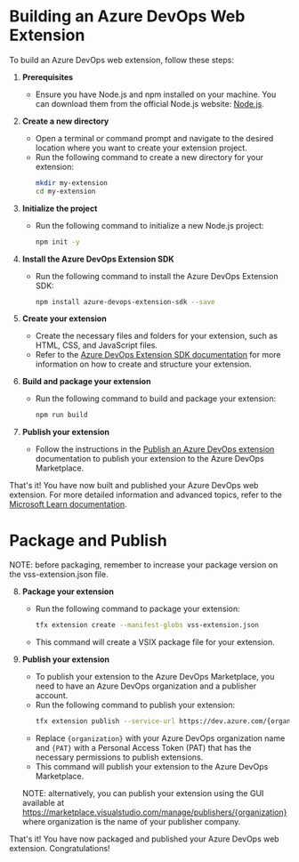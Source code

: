 # Building an Azure DevOps Web Extension

To build an Azure DevOps web extension, follow these steps:

1. **Prerequisites**
    - Ensure you have Node.js and npm installed on your machine. You can download them from the official Node.js website: [Node.js](https://nodejs.org).

2. **Create a new directory**
    - Open a terminal or command prompt and navigate to the desired location where you want to create your extension project.
    - Run the following command to create a new directory for your extension:
      ```bash
      mkdir my-extension
      cd my-extension
      ```

3. **Initialize the project**
    - Run the following command to initialize a new Node.js project:
      ```bash
      npm init -y
      ```

4. **Install the Azure DevOps Extension SDK**
    - Run the following command to install the Azure DevOps Extension SDK:
      ```bash
      npm install azure-devops-extension-sdk --save
      ```

5. **Create your extension**
    - Create the necessary files and folders for your extension, such as HTML, CSS, and JavaScript files.
    - Refer to the [Azure DevOps Extension SDK documentation](https://docs.microsoft.com/azure/devops/extend/overview?view=azure-devops-extension-sdk-12) for more information on how to create and structure your extension.

6. **Build and package your extension**
    - Run the following command to build and package your extension:
      ```bash
      npm run build
      ```

7. **Publish your extension**
    - Follow the instructions in the [Publish an Azure DevOps extension](https://docs.microsoft.com/azure/devops/extend/publish/overview?view=azure-devops-extension-sdk-12) documentation to publish your extension to the Azure DevOps Marketplace.

That's it! You have now built and published your Azure DevOps web extension. For more detailed information and advanced topics, refer to the [Microsoft Learn documentation](https://docs.microsoft.com/learn/azure-devops/).

# Package and Publish
NOTE: before packaging, remember to increase your package version on the vss-extension.json file.

8. **Package your extension**
    - Run the following command to package your extension:
      ```bash
      tfx extension create --manifest-globs vss-extension.json
      ```
    - This command will create a VSIX package file for your extension.

9. **Publish your extension**
    - To publish your extension to the Azure DevOps Marketplace, you need to have an Azure DevOps organization and a publisher account.
    - Run the following command to publish your extension:
      ```bash
      tfx extension publish --service-url https://dev.azure.com/{organization} --token {PAT}
      ```
    - Replace `{organization}` with your Azure DevOps organization name and `{PAT}` with a Personal Access Token (PAT) that has the necessary permissions to publish extensions.
    - This command will publish your extension to the Azure DevOps Marketplace.

    NOTE: alternatively, you can publish your extension using the GUI available at https://marketplace.visualstudio.com/manage/publishers/{organization} where organization is the name of your publisher company.

That's it! You have now packaged and published your Azure DevOps web extension. Congratulations!